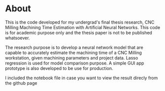 # About
This is the code developed for my undergrad's final thesis research, CNC Milling Machining Time Estimation with Artificial Neural Networks. This code is for academic purpose only and the thesis paper is not to be published whatsoever.

The research purpose is to develop a neural network model that are capable to accurately estimate the machining time of a CNC Milling workstation, given machining parameters and project data. Lasso regression is used for model comparison purpose. A simple GUI app prototype is also developed to be use for production.

I included the notebook file in case you want to view the result direcly from the github page
